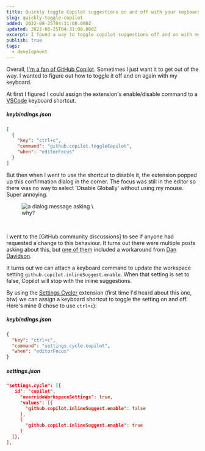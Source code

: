 ```yaml
---
title: Quickly toggle Copilot suggestions on and off with your keyboard
slug: quickly-toggle-copilot
added: 2022-08-25T04:31:00.000Z
updated: 2022-08-25T04:31:00.000Z
excerpt: I found a way to toggle copilot suggestions off and on with my keyboard
publish: true
tags:
  - development
---
```


Overall, [I'm a fan of GitHub Copilot](/maybe-im-in-the-sweet-spot/). Sometimes I just want it to get out of the way. I wanted to figure out how to toggle it off and on again with my keyboard.

At first I figured I could assign the extension's enable/disable command to a [VSCode](https://code.visualstudio.com/) keyboard shortcut.

##### keybindings.json

```json
[
  {
    "key": "ctrl+c",
    "command": "github.copilot.toggleCopilot",
    "when": "editorFocus"
  }
]
```

But then when I went to use the shortcut to disable it, the extension popped up this confirmation dialog in the corner. The focus was still in the editor so there was no way to select 'Disable Globally' without using my mouse. Super annoying.

<figure>
<img src="/images/copilot-dialog.png" alt="a dialog message asking \"Would you like to disable Copilot?\" And providing the options \"Disable Globally\" and \"Disable for this file only\" />
<figcaption>why?</figcaption>
</figure>

<br/>

I went to the [GitHub community discussions] to see if anyone had requested a change to this behaviour. It turns out there were multiple posts asking about this, but [one of them](https://github.com/community/community/discussions/7553) included a workaround from [Dan Davidson](https://github.com/dandavison).

It turns out we can attach a keyboard command to update the workspace setting `github.copilot.inlineSuggest.enable`. When that setting is set to false, Copilot will stop with the inline suggestions.

By using the [Settings Cycler](https://marketplace.visualstudio.com/items?itemName=hoovercj.vscode-settings-cycler) extension (first time I'd heard about this one, btw) we can assign a keyboard shortcut to toggle the setting on and off. Here's mine (I chose to use `ctrl+c`):

##### keybindings.json

```json
{
  "key": "ctrl+c",
  "command": "settings.cycle.copilot",
  "when": "editorFocus"
}
```

##### settings.json

```json
"settings.cycle": [{
   id": "copilot",
     "overrideWorkspaceSettings": true,
     "values": [{
       "github.copilot.inlineSuggest.enable": false
     },
     {
       "github.copilot.inlineSuggest.enable": true
     }
  ]},
],
```
